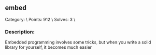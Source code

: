 ## embed
Category: \\
Points: 912 \\
Solves: 3 \\


### Description:
Embedded programming involves some tricks, but when you write a solid library for yourself, it becomes much easier
